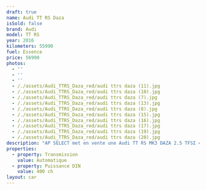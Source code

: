 ```yaml
---
draft: true
name: Audi TT RS Daza
isSold: false
brand: Audi
model: TT RS
year: 2016
kilometers: 55990
fuel: Essence
price: 56990
photos:
  - ''
  - ''
  - ''
  - /./assets/Audi_TTRS_Daza_red/audi ttrs daza (11).jpg
  - /./assets/Audi_TTRS_Daza_red/audi ttrs daza (10).jpg
  - /./assets/Audi_TTRS_Daza_red/audi ttrs daza (7).jpg
  - /./assets/Audi_TTRS_Daza_red/audi ttrs daza (13).jpg
  - /./assets/Audi_TTRS_Daza_red/audi ttrs daza (8).jpg
  - /./assets/Audi_TTRS_Daza_red/audi ttrs daza (15).jpg
  - /./assets/Audi_TTRS_Daza_red/audi ttrs daza (16).jpg
  - /./assets/Audi_TTRS_Daza_red/audi ttrs daza (17).jpg
  - /./assets/Audi_TTRS_Daza_red/audi ttrs daza (19).jpg
  - /./assets/Audi_TTRS_Daza_red/audi ttrs daza (20).jpg
description: "AP SELECT met en vente une Audi TT RS MK3 DAZA 2.5 TFSI 400ch S-Tronic.\nModèle du 10/2016 avec 55900km.\n\nCouleur rouge catalunya Metallic, Intérieur Cuir avec pack intérieur Design RS rouge.\n\nCarte grise française \U0001F1EB\U0001F1F7 sans malus.\n\nVendu avec une garantie 6 mois complète.\n\nLe véhicule est en parfait état avec historique complet Audi.\n\nGrand service effectué à 50000km en 2023 avec Vidange moteur, S-Tronic et Haldex.\n\nService 2024 fait à 52000km chez Audi Lyon avec contrôle et validation du freinage céramic\n\nLes pneus sont récents, aucun frais a prévoir.\n\nÉquipements et options :\n- Boîte S Tronic\n- Pack extérieur Carbon avec rétroviseurs et cache moteur\n- Virtual cockpit\n- Châssis sport RS\n- Échappement sport RS à clapets\n- Suspensions Magnetic Ride\n- Pack speed limite 280km/h\n- Jantes 20 RS bi colore\n- Système freinage ceramic\n- Pack extérieur RS black Line\n- Pack cuir étendu\n- Système son Bang & Olufsen\n- Sièges cuir RS\n- Intérieur RS Design rouge\n- Pack Carbon intérieur\n- Volant méplat RS\n- Sièges électriques et chauffants\n- KEYLESS ouverture / fermeture sans clés\n- Homelink\n- Caméra de recul\n- GPS 3D Europe MMI\n- Régulateur de vitesse\n- Audi active lane assist\n- Phares avant Matrix Led\n- Feux arrière OLED\n- Parc distance contrôle PDC\n- Vitrage arrière surteinté\n- Connexion Ipod et USB\n- Affichage multifonctions plus\n- Climatisation bi zone\n- Éclairage et essuie-glaces automatique\n- Rétroviseurs rabattable électriquement et chauffants\n- Rétroviseurs int / ext Electrochrome\n- Bluetooth\n- Éclairage d’ambiance\n\n\nDisponible et visible sur RDV pour acheteur sérieux.\n\nPossibilité d'une garantie 3, 6 ou 12 mois en supplément.\n\nRéalisation des démarches d'immatriculation.\n\nAP SELECT c'est des solutions de courtage et conciergerie sur mesure pour profiter librement de sa passion et de son patrimoine.\n\nPrenez le volant, AP SELECT s'occupe du reste."
properties:
  - property: Transmission
    value: Automatique
  - property: Puissance DIN
    value: 400 ch
layout: car
---
```


